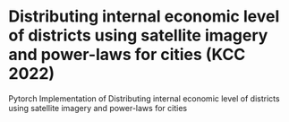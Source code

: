 # Distributing internal economic level of districts using satellite imagery and power-laws for cities (KCC 2022)

Pytorch Implementation of Distributing internal economic level of districts using satellite imagery and power-laws for cities
